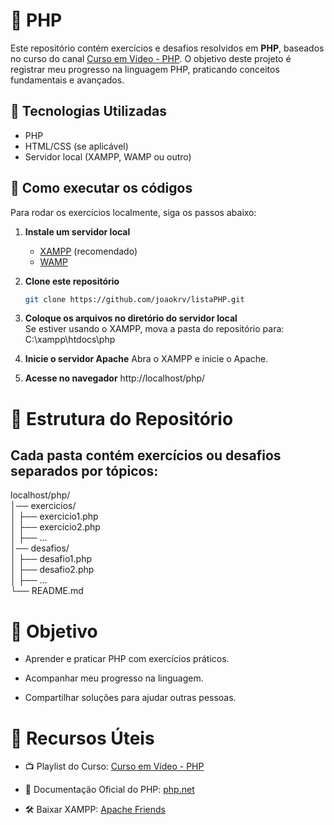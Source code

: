 # 📜 PHP

Este repositório contém exercícios e desafios resolvidos em **PHP**, baseados no curso do canal [Curso em Vídeo - PHP](https://www.youtube.com/playlist?list=PLHz_AreHm4dlFPrCXCmd5g92860x_Pbr_). O objetivo deste projeto é registrar meu progresso na linguagem PHP, praticando conceitos fundamentais e avançados.

## 🚀 Tecnologias Utilizadas

- PHP
- HTML/CSS (se aplicável)
- Servidor local (XAMPP, WAMP ou outro)

## 📌 Como executar os códigos

Para rodar os exercícios localmente, siga os passos abaixo:

1. **Instale um servidor local**  
   - [XAMPP](https://www.apachefriends.org/pt_br/index.html) (recomendado)  
   - [WAMP](https://www.wampserver.com/en/)
     
2. **Clone este repositório**  
   ```bash
   git clone https://github.com/joaokrv/listaPHP.git
   
3. **Coloque os arquivos no diretório do servidor local**  
  Se estiver usando o XAMPP, mova a pasta do repositório para: C:\xampp\htdocs\php 

5. **Inicie o servidor Apache**
  Abra o XAMPP e inicie o Apache.

6. **Acesse no navegador**
   http://localhost/php/
   
# 📖 Estrutura do Repositório
## Cada pasta contém exercícios ou desafios separados por tópicos:
localhost/php/<br>
│── exercicios/<br>
│   ├── exercicio1.php<br>
│   ├── exercicio2.php<br>
│   ├── ...<br>
│── desafios/<br>
│   ├── desafio1.php<br>
│   ├── desafio2.php<br>
│   ├── ...<br>
└── README.md<br>


# 🎯 Objetivo

- Aprender e praticar PHP com exercícios práticos.

- Acompanhar meu progresso na linguagem.

- Compartilhar soluções para ajudar outras pessoas.

# 🔗 Recursos Úteis

- 📺 Playlist do Curso: [Curso em Vídeo - PHP](https://www.youtube.com/playlist?list=PLHz_AreHm4dlFPrCXCmd5g92860x_Pbr_)

- 📘 Documentação Oficial do PHP: [php.net](https://www.php.net/)

- 🛠️ Baixar XAMPP: [Apache Friends](https://www.apachefriends.org/)
